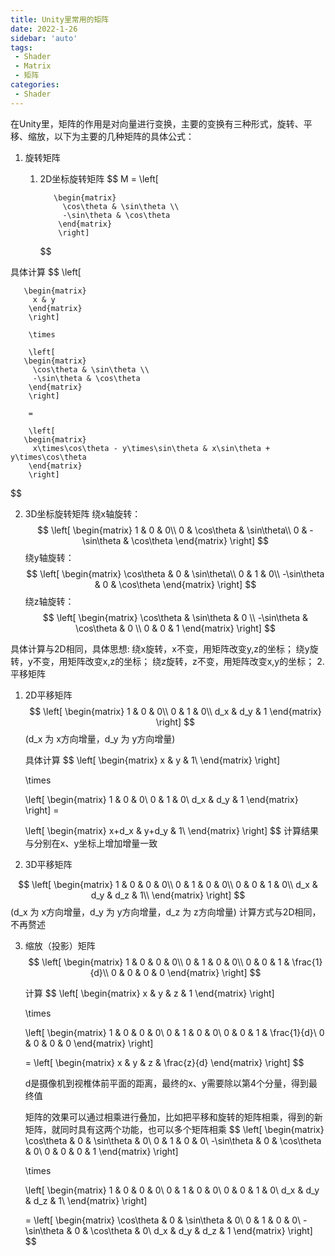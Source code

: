 ```yaml
---
title: Unity里常用的矩阵
date: 2022-1-26
sidebar: 'auto'
tags:
 - Shader
 - Matrix
 - 矩阵
categories: 
 - Shader
---
```



在Unity里，矩阵的作用是对向量进行变换，主要的变换有三种形式，旋转、平移、缩放，以下为主要的几种矩阵的具体公式：

1. 旋转矩阵

   1. 2D坐标旋转矩阵
      $$
      M = \left[
      
             \begin{matrix}
               \cos\theta & \sin\theta \\
               -\sin\theta & \cos\theta 
              \end{matrix}
              \right]
      $$
      
      
      

具体计算
$$
\left[

       \begin{matrix}
         x & y
        \end{matrix}
        \right]
        
        \times
        
        \left[
       \begin{matrix}
         \cos\theta & \sin\theta \\
         -\sin\theta & \cos\theta 
        \end{matrix}
        \right]
        
        = 
        
        \left[
       \begin{matrix}
         x\times\cos\theta - y\times\sin\theta & x\sin\theta + y\times\cos\theta
        \end{matrix}
        \right]
$$


   2. 3D坐标旋转矩阵
      绕x轴旋转：
$$
\left[
      \begin{matrix}
      1 & 0 & 0\\
      0 & \cos\theta & \sin\theta\\
      0 & -\sin\theta & \cos\theta
      \end{matrix}
      \right]
$$
   绕y轴旋转：
$$
\left[
      \begin{matrix}
      \cos\theta & 0 & \sin\theta\\
      0 & 1 &  0\\
      -\sin\theta & 0 &  \cos\theta
      \end{matrix}
      \right]
$$
   绕z轴旋转：
$$
      \left[
      \begin{matrix}
      \cos\theta &  \sin\theta & 0 \\
      -\sin\theta &  \cos\theta & 0 \\
      0 & 0 & 1
      \end{matrix}
      \right]
$$

   具体计算与2D相同，具体思想:
   绕x旋转，x不变，用矩阵改变y,z的坐标；
   绕y旋转，y不变，用矩阵改变x,z的坐标；
   绕z旋转，z不变，用矩阵改变x,y的坐标；
2. 平移矩阵

   1. 2D平移矩阵
      $$
      \left[
      \begin{matrix}
      1 & 0 & 0\\
      0 & 1 & 0\\
      d_x & d_y & 1
      \end{matrix}
      \right]
      $$
      (d_x 为 x方向增量，d_y 为 y方向增量)
      
      具体计算
      $$
      \left[
      \begin{matrix}
      x & y & 1\\
      \end{matrix}
      \right]
      
      \times
      
      \left[
      \begin{matrix}
      1 & 0 & 0\\
      0 & 1 & 0\\
      d_x & d_y & 1
      \end{matrix}
      \right] = 
      
      \left[
      \begin{matrix}
      x+d_x & y+d_y & 1\\
      \end{matrix}
      \right]
      $$
      计算结果与分别在x、y坐标上增加增量一致
      
   2. 3D平移矩阵
   
   $$
   \left[
   \begin{matrix}
   1 & 0 & 0 & 0\\
   0 & 1 & 0 & 0\\
   0 & 0 & 1 & 0\\
   d_x & d_y & d_z & 1\\
   \end{matrix}
   \right]    
   $$
   (d_x 为 x方向增量，d_y 为 y方向增量，d_z 为 z方向增量)
   计算方式与2D相同，不再赘述
   
3. 缩放（投影）矩阵
   $$
   \left[
   \begin{matrix}
   1 & 0 & 0 & 0\\
   0 & 1 & 0 & 0\\
   0 & 0 & 1 & \frac{1}{d}\\
   0 & 0 & 0 & 0
   \end{matrix}
   \right]
   $$

   计算
   $$
   \left[
   \begin{matrix}
   x & y & z & 1
   \end{matrix}
   \right]
   
   \times
   
   \left[
   \begin{matrix}
   1 & 0 & 0 & 0\\
   0 & 1 & 0 & 0\\
   0 & 0 & 1 & \frac{1}{d}\\
   0 & 0 & 0 & 0
   \end{matrix}
   \right]
   
   = 
   \left[
   \begin{matrix}
   x & y & z & \frac{z}{d}
   \end{matrix}
   \right]
   $$

   d是摄像机到视椎体前平面的距离，最终的x、y需要除以第4个分量，得到最终值
   
   矩阵的效果可以通过相乘进行叠加，比如把平移和旋转的矩阵相乘，得到的新矩阵，就同时具有这两个功能，也可以多个矩阵相乘
   $$
   \left[
   \begin{matrix}
   \cos\theta & 0 & \sin\theta & 0\\
   0 & 1 &  0 & 0\\
   -\sin\theta & 0 & \cos\theta & 0\\
   0 & 0 &  0 & 1
   \end{matrix}
   \right]
   
   \times
   
   \left[
   \begin{matrix}
   1 & 0 & 0 & 0\\
   0 & 1 & 0 & 0\\
   0 & 0 & 1 & 0\\
   d_x & d_y & d_z & 1\\
   \end{matrix}
   \right] 
   
   =
   \left[
   \begin{matrix}
   \cos\theta & 0 & \sin\theta & 0\\
   0 & 1 &  0 & 0\\
   -\sin\theta & 0 & \cos\theta & 0\\
   d_x & d_y & d_z  & 1
   \end{matrix}
   \right]
   $$
   